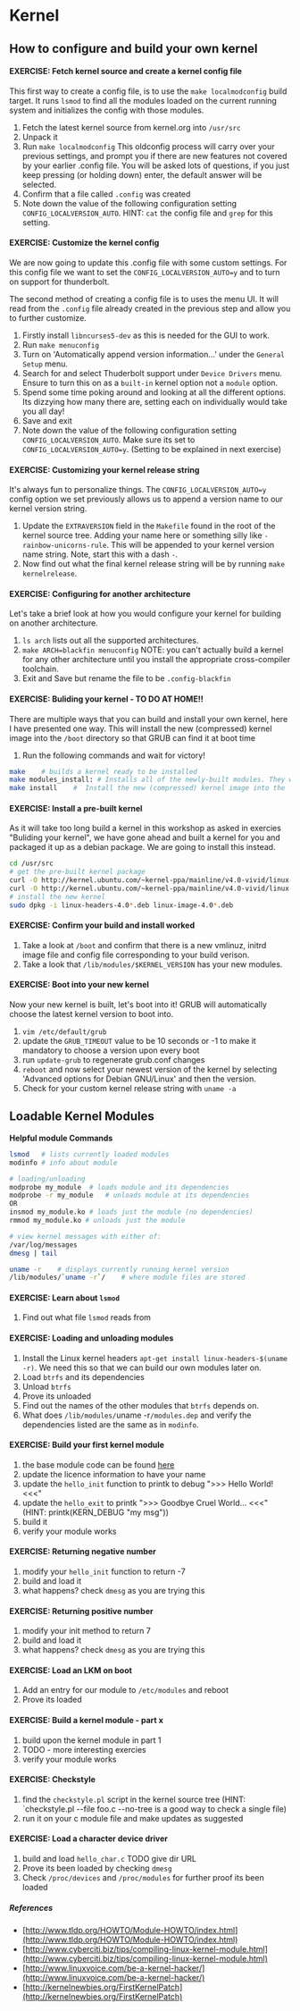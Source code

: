 # Kernel   

## How to configure and build your own kernel

#### EXERCISE: Fetch kernel source and create a kernel config file
This first way to create a config file, is to use the `make localmodconfig` build target. It runs `lsmod` to find all the modules loaded on the current running system and initializes the config with those modules. 

1. Fetch the latest kernel source from kernel.org into `/usr/src`
1. Unpack it
1. Run `make localmodconfig` This oldconfig process will carry over your previous settings, and prompt you if there are new features not covered by your earlier .config file. You will be asked lots of questions, if you just keep pressing (or holding down) enter, the default answer will be selected.
1. Confirm that a file called `.config` was created
1. Note down the value of the following configuration setting `CONFIG_LOCALVERSION_AUTO`. HINT: `cat` the config file and `grep` for this setting.

#### EXERCISE: Customize the kernel config
We are now going to update this .config file with some custom settings. For this config file we want to set the `CONFIG_LOCALVERSION_AUTO=y` and to turn on support for thunderbolt.

The second method of creating a config file is to uses the menu UI. It will read from the `.config` file already created in the previous step and allow you to further customize.

1. Firstly install `libncurses5-dev` as this is needed for the GUI to work.
1. Run `make menuconfig`
1. Turn on 'Automatically append version information...' under the `General Setup` menu.
1. Search for and select Thuderbolt support under `Device Drivers` menu. Ensure to turn this on as a `built-in` kernel option not a `module` option.
1. Spend some time poking around and looking at all the different options. Its dizzying how many there are, setting each on individually would take you all day!
1. Save and exit
1. Note down the value of the following configuration setting `CONFIG_LOCALVERSION_AUTO`. Make sure its set to `CONFIG_LOCALVERSION_AUTO=y`. (Setting to be explained in next exercise)

#### EXERCISE: Customizing your kernel release string
It's always fun to personalize things. The `CONFIG_LOCALVERSION_AUTO=y` config option we set previously allows us to append a version name to our kernel version string.

1. Update the `EXTRAVERSION` field in the `Makefile` found in the root of the kernel source tree. Adding your name here or something silly like `-rainbow-unicorns-rule`. This will be appended to your kernel version name string. Note, start this with a dash `-`.
1. Now find out what the final kernel release string will be by running `make kernelrelease`.

#### EXERCISE: Configuring for another architecture
Let's take a brief look at how you would configure your kernel for building on another architecture.

1. `ls arch` lists out all the supported architectures.
1. `make ARCH=blackfin menuconfig`
NOTE: you can't actually build a kernel for any other architecture until you install the appropriate cross-compiler toolchain.
1. Exit and Save but rename the file to be `.config-blackfin`

#### EXERCISE: Buliding your kernel - TO DO AT HOME!!
There are multiple ways that you can build and install your own kernel, here I have presented one way. This will install the new (compressed) kernel image into the `/boot` directory so that GRUB can find it at boot time

1. Run the following commands and wait for victory!
```bash
make 	# builds a kernel ready to be installed
make modules_install: # Installs all of the newly-built modules. They will now show up under a directory in `/lib/modules`
make install 	#  Install the new (compressed) kernel image into the `/boot` directory so that GRUB can find it at boot time. And it also create a new initrd initial ram disk that goes along with that kernel to support the early part of the boot process
```

#### EXERCISE: Install a pre-built kernel
As it will take too long build a kernel in this workshop as asked in exercies "Buliding your kernel", we have gone ahead and built a kernel for you and packaged it up as a debian package. We are going to install this instead.

```bash
cd /usr/src
# get the pre-built kernel package
curl -O http://kernel.ubuntu.com/~kernel-ppa/mainline/v4.0-vivid/linux-image-4.0.0-040000-generic_4.0.0-040000.201504121935_amd64.deb
curl -O http://kernel.ubuntu.com/~kernel-ppa/mainline/v4.0-vivid/linux-headers-4.0.0-040000-generic_4.0.0-040000.201504121935_amd64.deb
# install the new kernel
sudo dpkg -i linux-headers-4.0*.deb linux-image-4.0*.deb
```

#### EXERCISE: Confirm your build and install worked
1. Take a look at `/boot` and confirm that there is a new vmlinuz, initrd image file and config file corresponding to your build verison.
1. Take a look that `/lib/modules/$KERNEL_VERSION` has your new modules.

#### EXERCISE: Boot into your new kernel
Now your new kernel is built, let's boot into it! GRUB will automatically choose the latest kernel version to boot into. 
1. `vim /etc/default/grub` 
1. update the `GRUB_TIMEOUT` value to be 10 seconds or -1 to make it mandatory to choose a version upon every boot
1. run `update-grub` to regenerate grub.conf changes
1. `reboot` and now select your newest version of the kernel by selecting 'Advanced options for Debian GNU/Linux' and then the version.
1. Check for your custom kernel release string with `uname -a`

## Loadable Kernel Modules

**Helpful module Commands**
```bash
lsmod	# lists currently loaded modules
modinfo	# info about module

# loading/unloading
modprobe my_module	# loads module and its dependencies
modprobe -r my_module	# unloads module at its dependencies
OR
insmod my_module.ko # loads just the module (no dependencies)
rmmod my_module.ko # unloads just the module

# view kernel messages with either of:
/var/log/messages
dmesg | tail

uname -r 	# displays currently running kernel version
/lib/modules/`uname -r`/	# where module files are stored
```

#### EXERCISE: Learn about `lsmod`

1. Find out what file `lsmod` reads from

#### EXERCISE: Loading and unloading modules

1. Install the Linux kernel headers `apt-get install linux-headers-$(uname -r)`. We need this so that we can build our own modules later on.
1. Load `btrfs` and its dependencies
1. Unload `btrfs`
1. Prove its unloaded
1. Find out the names of the other modules that `btrfs` depends on. 
1. What does  `/lib/modules/`uname -r`/modules.dep` and verify the dependencies listed are the same as in `modinfo`.


#### EXERCISE: Build your first kernel module

1. the base module code can be found [here](code/hi)
1. update the licence information to have your name
1. update the `hello_init` function to printk to debug ">>> Hello World! <<<"
1. update the `hello_exit` to printk ">>> Goodbye Cruel World... <<<" (HINT: printk(KERN_DEBUG "my msg"))
1. build it
1. verify your module works

#### EXERCISE: Returning negative number

1. modify your `hello_init` function to return -7
1. build and load it
1. what happens? check `dmesg` as you are trying this

#### EXERCISE: Returning positive number

1. modify your init method to return 7
1. build and load it
1. what happens? check `dmesg` as you are trying this

#### EXERCISE: Load an LKM on boot

1. Add an entry for our module to `/etc/modules` and reboot
1. Prove its loaded

#### EXERCISE: Build a kernel module - part x

1. build upon the kernel module in part 1
1. TODO - more interesting exercies
1. verify your module works

#### EXERCISE: Checkstyle

1. find the `checkstyle.pl` script in the kernel source tree (HINT: `checkstyle.pl --file foo.c --no-tree is a good way to check a single file)
1. run it on your c module file and make updates as suggested

#### EXERCISE: Load a character device driver
1. build and load `hello_char.c` TODO give dir URL
1. Prove its been loaded by checking `dmesg`
1. Check `/proc/devices` and `/proc/modules` for further proof its been loaded

##### References
* [http://www.tldp.org/HOWTO/Module-HOWTO/index.html](http://www.tldp.org/HOWTO/Module-HOWTO/index.html)
* [http://www.cyberciti.biz/tips/compiling-linux-kernel-module.html](http://www.cyberciti.biz/tips/compiling-linux-kernel-module.html)
* [http://www.linuxvoice.com/be-a-kernel-hacker/](http://www.linuxvoice.com/be-a-kernel-hacker/)
* [http://kernelnewbies.org/FirstKernelPatch](http://kernelnewbies.org/FirstKernelPatch)
